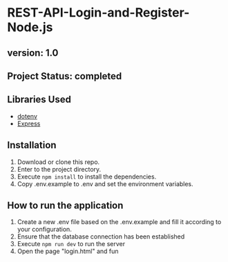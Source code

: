 # REST-API-Login-and-Register-Node.js

## version: 1.0

## Project Status: completed

## Libraries Used
* [dotenv](https://github.com/motdotla/dotenv)
* [Express](https://github.com/expressjs/express)

## Installation
1. Download or clone this repo.
2. Enter to the project directory.
3. Execute `npm install` to install the dependencies.
4. Copy .env.example to .env and set the environment variables.
   
## How to run the application
1. Create a new .env file based on the .env.example and fill it according to your configuration.
2. Ensure that the database connection has been established
3. Execute `npm run dev` to run the server
4. Open the page "login.html" and fun
